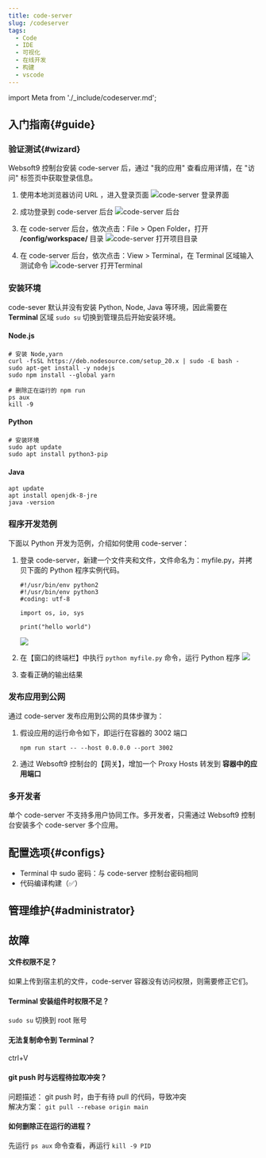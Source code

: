 ```yaml
---
title: code-server
slug: /codeserver
tags:
  - Code
  - IDE
  - 可视化
  - 在线开发
  - 构建
  - vscode
---
```


import Meta from './_include/codeserver.md';

<Meta name="meta" />

## 入门指南{#guide}

### 验证测试{#wizard}

Websoft9 控制台安装 code-server 后，通过 "我的应用" 查看应用详情，在 "访问" 标签页中获取登录信息。  

1. 使用本地浏览器访问 URL ，进入登录页面
   ![code-server 登录界面](./assets/codeserver-login-websoft9.png)

2. 成功登录到 code-server 后台 
   ![code-server 后台](./assets/codeserver-consolegui-websoft9.png)

3. 在 code-server 后台，依次点击：File > Open Folder，打开 **/config/workspace/** 目录
   ![code-server 打开项目目录](./assets/codeserver-openfolder-websoft9.png)

4. 在 code-server 后台，依次点击：View > Terminal，在 Terminal 区域输入测试命令
   ![code-server 打开Terminal](./assets/codeserver-terminal-websoft9.png)

### 安装环境

code-sever 默认并没有安装 Python, Node, Java 等环境，因此需要在 **Terminal** 区域 `sudo su` 切换到管理员后开始安装环境。    

#### Node.js

```
# 安装 Node,yarn
curl -fsSL https://deb.nodesource.com/setup_20.x | sudo -E bash -
sudo apt-get install -y nodejs
sudo npm install --global yarn

# 删除正在运行的 npm run
ps aux
kill -9
```

#### Python

```
# 安装环境
sudo apt update
sudo apt install python3-pip
```

#### Java
```
apt update
apt install openjdk-8-jre
java -version
```

### 程序开发范例

下面以 Python 开发为范例，介绍如何使用 code-server：

1. 登录 code-server，新建一个文件夹和文件，文件命名为：myfile.py，并拷贝下面的 Python 程序实例代码。
   ```
   #!/usr/bin/env python2
   #!/usr/bin/env python3
   #coding: utf-8

   import os, io, sys

   print("hello world")
   ```
   ![](./assets/codeserver-createfile-websoft9.png)

2. 在【窗口的终端栏】中执行 `python myfile.py` 命令，运行 Python 程序
   ![](./assets/codeserver-runpython-websoft9.png)

3. 查看正确的输出结果

### 发布应用到公网

通过 code-server 发布应用到公网的具体步骤为：

1. 假设应用的运行命令如下，即运行在容器的 3002 端口
   ```
   npm run start -- --host 0.0.0.0 --port 3002
   ```

2. 通过 Websoft9 控制台的【网关】，增加一个 Proxy Hosts 转发到 **容器中的应用端口**


### 多开发者

单个 code-server 不支持多用户协同工作。多开发者，只需通过 Websoft9 控制台安装多个 code-server 多个应用。

## 配置选项{#configs}

- Terminal 中 sudo 密码：与 code-server 控制台密码相同
- 代码编译构建（✅）


## 管理维护{#administrator}


## 故障

#### 文件权限不足？

如果上传到宿主机的文件，code-server 容器没有访问权限，则需要修正它们。   

#### Terminal 安装组件时权限不足？

`sudo su` 切换到 root 账号

#### 无法复制命令到 Terminal？

ctrl+V

#### git push 时与远程待拉取冲突？

问题描述：  git push 时，由于有待 pull 的代码，导致冲突  
解决方案：  `git pull --rebase origin main`

#### 如何删除正在运行的进程？

先运行 `ps aux` 命令查看，再运行 `kill -9 PID`